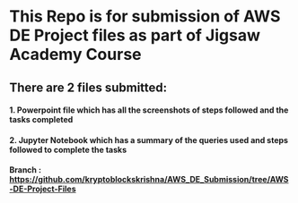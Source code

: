 # This Repo is for submission of AWS DE Project files as part of Jigsaw Academy Course 

## There are 2 files submitted:
#### 1. Powerpoint file which has all the screenshots of steps followed and the tasks completed
#### 2. Jupyter Notebook which has a summary of the queries used and steps followed to complete the tasks

#### Branch : https://github.com/kryptoblockskrishna/AWS_DE_Submission/tree/AWS-DE-Project-Files
